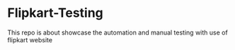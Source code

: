 # Flipkart-Testing
This repo is about showcase the automation and manual testing with use of flipkart website
